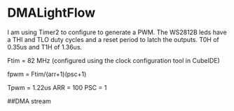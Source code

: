 # DMALightFlow

I am using Timer2 to configure to generate a PWM. The WS2812B leds have a THI and TLO duty cycles and a reset period to latch the outputs.
T0H of 0.35us and T1H of 1.36us.


Ftim = 82 MHz (configured using the clock configuration tool in CubeIDE)

fpwm = Ftim/(arr+1)(psc+1)

Tpwm = 1.22us
ARR = 100
PSC = 1


##DMA stream


